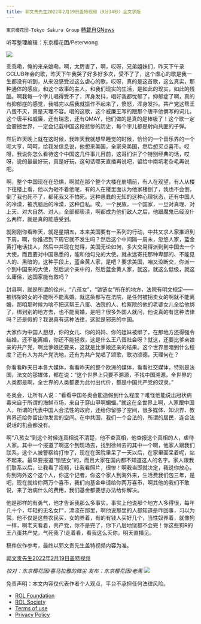 ```yaml
---
title: 郭文贵先生2022年2月19日盖特视频（9分34秒）全文字版
---
```

`東京櫻花団-Tokyo Sakura Group` [轉載自GNews](https://gnews.org/zh-hans/2034123/)

听写整理编辑：东京樱花团/Peterwong

![](https://assets.gnews.org/wp-content/uploads/2022/02/1-201.png)

乖乖嘞，俺的来亲娘嘞，啊，太厉害了，啊，哎呀，兄弟姐妹们，昨天下午录GCLUB年会的歌，昨天下午我哭了好多好多次，受不了了，这个虐心的歌是我一生都没有听到，从来没感受过这么虐心的歌。哎呀，真的是这首歌，这么真实，那种通体的感应，和这个故事的主人，和我们现实的生活，是如此的现实，如此的残酷。啊我每一个字儿唱得受不了，浑身发抖，唱好我都忧郁了，抑郁症了啊，真的有抑郁症的感觉，我唱完以后我就振作不起来了，愤怒，浑身发抖。共产党这帮王八蛋不灭，真是天理不容。唱的这歌，这个威廉王写的跟那个唐平他俩写的词儿，这个唐平和威廉，还有瑞恩，还有QMAY，他们做的是真的是棒极了！这个歌一定会震撼世界，一定会记载中国这段悲惨的历史，每个字儿都是射向共匪的子弹。

然后昨天晚上就在这时候，我昨天我就想早睡觉的时候，恰恰的一个音乐界的一个呃大亨，呵呵，给我发信息说，他想来美国，全家来美国，然后想买点喜币。哎呀，我说你怎么看待这个中国这几件事儿目前，这哥们讲了个特别经典的话，哎呀，说的最最好玩，真是好玩，这句话哪天直播再说吧，留给中南坑老杂毛再说吧。

啊，整个中国现在在恐惧，啊就在那个整个大楼在崩塌前，有人在观望，有人从楼下往楼上看，他以为砸不着他呢，有的人在楼里面认为他家楼倒了，我也不会倒，倒了我也死不了，都死我又不怕死。这种愚蠢的无知的这种心理状态，还有中国人的冷漠，被洗脑后的冷漠，这种自私。唉，一个民族，一个国家，一旦对真理、对上天、对大自然、对人，全部都亵渎，啊都成为他们敌人之后，他跟魔鬼已经没什么两样，就是真的能感受到。

就刚刚你看昨天，就是星期五，本来美国要有一系列的行动，中共又求人家推迟到下周，啊，你推迟到下周它就不发生吗？然后这个中间隔一周末，忽悠人家，蓝金黄打电话找人，然后中共现在觉得，美国无论如何，多大交易得派到到中国去一个大使，而且要对中国熟悉的，能和他勾兑的大使。就永远寄托那种卑鄙的、不能见人的、黑暗的，这种手段上，蓝金黄人家，是吧？要求美国，咱又没断交，你派一个到中国来的大使，然后派个亲中的，然后蓝金黄人家，就这，就这么低级，就这么庸俗，这国家能有救吗？

封县啊，就是所谓的徐州，“八孩女”，“锁链女”所在的地方，法院有明文规定——被绑架的女的不能啊不能离婚。就这条都写在法院，是任何被拐卖女的啊就不能离婚，那咱那时候为啥不把这帮王八蛋、法院的人、检察院的他的老婆女儿全给他绑了，绑到别的地方去，也不能离婚，是吧？很多外国人就问，他说真的有这种法律吗？还是假的？我说真有这种法律，这就是邪恶的中国。

大家作为中国人想想，你的女儿、你的妈妈、你的姐妹被绑了，在那地方还得强令结婚，还不能离婚，你还不能拯救，这是什么王八蛋社会呀？就这，还要比爹亲娘亲的共产党，啊比爹娘还要亲，这就是比爹娘还亲的结果。这个世界黑暗到什么程度？还有人为共产党洗地，还有为共产党唱了颂歌，歌功颂德，天理何在？

你看看昨天日本各大媒体，看看昨天的整个欧洲的媒体，看看社交媒体，特别是法国，法文的那媒体，都在说：“这个世界上只要不溯源，不找中国溯源，全世界的人类都是啊，全世界的人类都要为此付出代价，都是中国共产党的奴隶。”

冬奥会，让所有人说：“看看中国冬奥会能造假到什么程度？难怪他能说出冠状病毒来自于所谓的海鲜市场，来自于穿山甲啊蝙蝠。”就这在全世界上啊，人家跟中国人，所谓的代表中国人合法性的政府，还给你留够了空间，很多媒体、知识界、教育界还给你留出你发言的空间。在中共国，我们一个合法的，所谓的居民，连合法说话的机会都没有。

啊“八孩女”到这个时候连真相说不清楚，他不查真相，他查报这个真相的人，虐待人家。其中一个报道了啊这个到现场去，找到徐州去的其中一个啊，他家人跟我们联系，这个人被警察给打惨了，现在在医院里呆了一天以后，在家里面呆着呢，站不起来。最早要报道“锁链女”的，而且大家在国内都不知道这人的名字。家人跟我们联系以后，让我看了视频，让我看照片，很惨！啊我当即就决定，我说你放心，你到海外这个这个人，你这个记者，你这个家人到海外来，生活费我们包三年，是吧，现在就给你两万个喜币，我们向基金申请给你两万喜币，啊其他的我们不敢说，来了治病什么的费用，我们基金都要想办法给你解决。

他是那样的有勇气，他才告诉我那么多事实，事实上他说那个地方人多得很，每年几十个，年轻的无名女尸，漂流在那里，啊他说那里的人都知道是咋回事，习以为常。他不仅是这些农民买，女的养着，有的有钱人买好几个，当性奴养着，就像狗一样，啊老天看着，共产党，你不是完了，你下八层地狱都不会完！你这些狗R的王八蛋共产党，气死我了!走着看，看我这么灭你，明天直播见。

稿件仅作参考，最终以郭文贵先生盖特视频内容为准。

[郭文贵先生2022年2月19日盖特视频](https://gettr.com/post/pviwuoa122)

*校对：东京樱花团/喜马拉雅的微尘
发布：东京樱花团/老黑*
![](https://assets.gnews.org/wp-content/uploads/2022/02/二维码.jpg)
 

免责声明：本文内容仅代表作者个人观点，平台不承担任何法律风险。

- [ROL Foundation](https://rolfoundation.org/)
- [ROL Society](https://rolsociety.org/)
- [Terms of use](https://gnews.org/terms-of-use-3/)
- [Privacy Policy](https://gnews.org/privacy-policy/)
